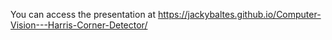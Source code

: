 You can access the presentation at https://jackybaltes.github.io/Computer-Vision---Harris-Corner-Detector/